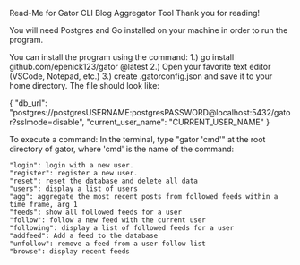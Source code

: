 Read-Me for Gator CLI Blog Aggregator Tool
Thank you for reading!

You will need Postgres and Go installed on your machine in order to run the program.

You can install the program using the command:
    1.) go install github.com/epenick123/gator @latest
    2.) Open your favorite text editor (VSCode, Notepad, etc.)
    3.) create .gatorconfig.json and save it to your home directory. The file should look like:

{
    "db_url": "postgres://postgresUSERNAME:postgresPASSWORD@localhost:5432/gator?sslmode=disable",
    "current_user_name": "CURRENT_USER_NAME"
  }

To execute a command:
In the terminal, type "gator 'cmd'" at the root directory of gator, where 'cmd' is the name of the command:

    "login": login with a new user.
	"register": register a new user.
	"reset": reset the database and delete all data
	"users": display a list of users
	"agg": aggregate the most recent posts from followed feeds within a time frame, arg 1
	"feeds": show all followed feeds for a user
	"follow": follow a new feed with the current user
	"following": display a list of followed feeds for a user
	"addfeed": Add a feed to the database
	"unfollow": remove a feed from a user follow list
	"browse": display recent feeds
    